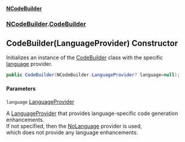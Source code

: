 #### [NCodeBuilder](index.md 'index')
### [NCodeBuilder](NCodeBuilder.md 'NCodeBuilder').[CodeBuilder](NCodeBuilder.CodeBuilder.md 'NCodeBuilder.CodeBuilder')

## CodeBuilder(LanguageProvider) Constructor

Initializes an instance of the [CodeBuilder](NCodeBuilder.CodeBuilder.md 'NCodeBuilder.CodeBuilder') class with the specific  
[language](NCodeBuilder.CodeBuilder.CodeBuilder(NCodeBuilder.LanguageProvider).md#NCodeBuilder.CodeBuilder.CodeBuilder(NCodeBuilder.LanguageProvider).language 'NCodeBuilder.CodeBuilder.CodeBuilder(NCodeBuilder.LanguageProvider).language') provider.

```csharp
public CodeBuilder(NCodeBuilder.LanguageProvider? language=null);
```
#### Parameters

<a name='NCodeBuilder.CodeBuilder.CodeBuilder(NCodeBuilder.LanguageProvider).language'></a>

`language` [LanguageProvider](NCodeBuilder.LanguageProvider.md 'NCodeBuilder.LanguageProvider')

A [LanguageProvider](NCodeBuilder.LanguageProvider.md 'NCodeBuilder.LanguageProvider') that provides language-specific code generation  
enhancements.  
If not specified, then the [NoLanguage](NCodeBuilder.LanguageProvider.NoLanguage.md 'NCodeBuilder.LanguageProvider.NoLanguage') provider is used,  
which does not provide any language enhancements.